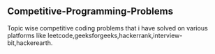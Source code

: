 ## Competitive-Programming-Problems

Topic wise competitive coding problems that i have solved on various platforms like leetcode,geeksforgeeks,hackerrank,interview-bit,hackerearth.
